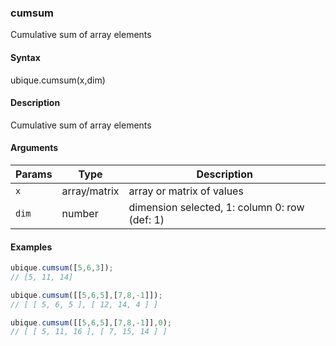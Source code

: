 ### cumsum

Cumulative sum of array elements


#### Syntax

ubique.cumsum(x,dim)


#### Description

Cumulative sum of array elements  



#### Arguments

|Params|Type|Description
|---------|----|-----------
|`x` | array/matrix | array or matrix of values
|`dim` | number | dimension selected, 1: column 0: row (def: 1)


#### Examples

```js
ubique.cumsum([5,6,3]);
// [5, 11, 14]

ubique.cumsum([[5,6,5],[7,8,-1]]);
// [ [ 5, 6, 5 ], [ 12, 14, 4 ] ]

ubique.cumsum([[5,6,5],[7,8,-1]],0);
// [ [ 5, 11, 16 ], [ 7, 15, 14 ] ]
```

